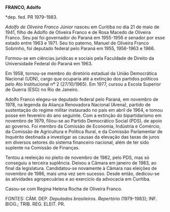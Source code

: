 **FRANCO, Adolfo**

\*dep. fed. PR 1979-1983.

*Adolfo de Oliveira Franco Júnior* nasceu em Curitiba no dia 21 de maio
de 1941, filho de Adolfo de Oliveira Franco e de Rosa Macedo de Oliveira
Franco. Seu pai foi governador do Paraná em 1955-1956 e senador por esse
estado entre 1963 e 1971. Seu tio paterno, Manuel de Oliveira Franco
Sobrinho, foi deputado federal pelo Paraná em 1955, 1956-1963 e 1966.

Formou-se em ciências jurídicas e sociais pela Faculdade de Direito da
Universidade Federal do Paraná em 1963.

Em 1958, tornou-se membro do diretório estadual da União Democrática
Nacional (UDN), cargo que ocuparia até a extinção dos partidos políticos
pelo Ato Institucional nº 2 (27/10/1965). Em 1977, cursou a Escola
Superior de Guerra (ESG) no Rio de Janeiro.

Adolfo Franco elegeu-se deputado federal pelo Paraná, em novembro de
1978, na legenda da Aliança Renovadora Nacional (Arena), partido de
sustentação do regime militar instaurado no país em abril de 1964, e
tomou posse em fevereiro do ano seguinte. Com a extinção do
bipartidarismo em novembro de 1979, filiou-se ao Partido Democrático
Social (PDS), de apoio ao governo. Foi membro da Comissão de Economia,
Indústria e Comércio, da Comissão de Agricultura e Política Rural, e da
Comissão Parlamentar de Inquérito destinada a investigar as causas da
elevação das taxas de juros em diversos setores do sistema financeiro
nacional, além de ter sido suplente na Comissão de Finanças.

Tentou a reeleição no pleito de novembro de 1982, pelo PDS, mas só
conseguiu a terceira suplência. Deixou a Câmara em janeiro de 1983, ao
final da legislatura. Candidatou-se novamente à Câmara nas eleições de
novembro de 1986, mais uma vez sem sucesso. Desde então, dedicou-se às
atividades agropecuárias e ao exercício da advocacia em Curitiba.

Casou-se com Regina Helena Rocha de Oliveira Franco.

FONTES: CÂM. DEP. *Deputados brasileiros. Repertório* (1979-1983); INF.
BIOG.; TRIB. REG. ELEIT. PR.

 

 
